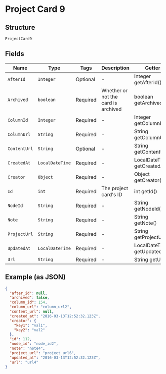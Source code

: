 
# Project Card 9

## Structure

`ProjectCard9`

## Fields

| Name | Type | Tags | Description | Getter | Setter |
|  --- | --- | --- | --- | --- | --- |
| `AfterId` | `Integer` | Optional | - | Integer getAfterId() | setAfterId(Integer afterId) |
| `Archived` | `boolean` | Required | Whether or not the card is archived | boolean getArchived() | setArchived(boolean archived) |
| `ColumnId` | `Integer` | Required | - | Integer getColumnId() | setColumnId(Integer columnId) |
| `ColumnUrl` | `String` | Required | - | String getColumnUrl() | setColumnUrl(String columnUrl) |
| `ContentUrl` | `String` | Optional | - | String getContentUrl() | setContentUrl(String contentUrl) |
| `CreatedAt` | `LocalDateTime` | Required | - | LocalDateTime getCreatedAt() | setCreatedAt(LocalDateTime createdAt) |
| `Creator` | `Object` | Required | - | Object getCreator() | setCreator(Object creator) |
| `Id` | `int` | Required | The project card's ID | int getId() | setId(int id) |
| `NodeId` | `String` | Required | - | String getNodeId() | setNodeId(String nodeId) |
| `Note` | `String` | Required | - | String getNote() | setNote(String note) |
| `ProjectUrl` | `String` | Required | - | String getProjectUrl() | setProjectUrl(String projectUrl) |
| `UpdatedAt` | `LocalDateTime` | Required | - | LocalDateTime getUpdatedAt() | setUpdatedAt(LocalDateTime updatedAt) |
| `Url` | `String` | Required | - | String getUrl() | setUrl(String url) |

## Example (as JSON)

```json
{
  "after_id": null,
  "archived": false,
  "column_id": 154,
  "column_url": "column_url2",
  "content_url": null,
  "created_at": "2016-03-13T12:52:32.123Z",
  "creator": {
    "key1": "val1",
    "key2": "val2"
  },
  "id": 112,
  "node_id": "node_id2",
  "note": "note4",
  "project_url": "project_url6",
  "updated_at": "2016-03-13T12:52:32.123Z",
  "url": "url4"
}
```

